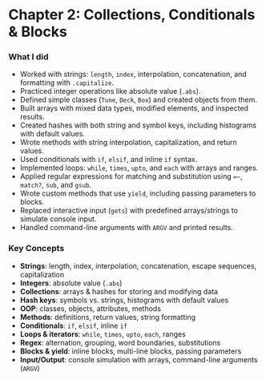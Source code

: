 # Chapter 2: Collections, Conditionals & Blocks

### What I did
- Worked with strings: `length`, `index`, interpolation, concatenation, and formatting with `.capitalize`.  
- Practiced integer operations like absolute value (`.abs`).  
- Defined simple classes (`Tune`, `Deck`, `Box`) and created objects from them.  
- Built arrays with mixed data types, modified elements, and inspected results.  
- Created hashes with both string and symbol keys, including histograms with default values.  
- Wrote methods with string interpolation, capitalization, and return values.  
- Used conditionals with `if`, `elsif`, and inline `if` syntax.  
- Implemented loops: `while`, `times`, `upto`, and `each` with arrays and ranges.  
- Applied regular expressions for matching and substitution using `=~`, `match?`, `sub`, and `gsub`.  
- Wrote custom methods that use `yield`, including passing parameters to blocks.  
- Replaced interactive input (`gets`) with predefined arrays/strings to simulate console input.  
- Handled command-line arguments with `ARGV` and printed results.  

### Key Concepts
- **Strings**: length, index, interpolation, concatenation, escape sequences, capitalization  
- **Integers**: absolute value (`.abs`)  
- **Collections**: arrays & hashes for storing and modifying data  
- **Hash keys**: symbols vs. strings, histograms with default values  
- **OOP**: classes, objects, attributes, methods  
- **Methods**: definitions, return values, string formatting  
- **Conditionals**: `if`, `elsif`, inline `if`  
- **Loops & iterators**: `while`, `times`, `upto`, `each`, ranges  
- **Regex**: alternation, grouping, word boundaries, substitutions  
- **Blocks & yield**: inline blocks, multi-line blocks, passing parameters  
- **Input/Output**: console simulation with arrays, command-line arguments (`ARGV`)  
